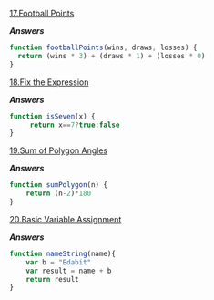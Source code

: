[17.Football Points](https://edabit.com/challenge/GwvwXHWCThHZrR7xu)

***Answers***

```js
function footballPoints(wins, draws, losses) {
  return (wins * 3) + (draws * 1) + (losses * 0)
}
```


[18.Fix the Expression](https://edabit.com/challenge/FipbQSYquQLPZ8QXG)

***Answers***

```js
function isSeven(x) {
	 return x==7?true:false
}
```

[19.Sum of Polygon Angles](https://edabit.com/challenge/fBJyQSe5Jmbm9hPAG)

***Answers***

```js
function sumPolygon(n) {
	return (n-2)*180
}
```


[20.Basic Variable Assignment](https://edabit.com/challenge/ZNwHGgHvsdnYwJ5WK)

***Answers***

```js
function nameString(name){
	var b = "Edabit"
	var result = name + b
  	return result
}
```